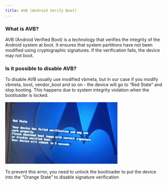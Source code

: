 ```yaml
---
title: AVB (Android Verify Boot)
---
```


### What is AVB?
AVB (Android Verified Boot) is a technology that verifies the integrity of the Android system at boot. It ensures that system partitions have not been modified using cryptographic signatures. If the verification fails, the device may not boot.

### Is it possible to disable AVB?
To disable AVB usually use modified vbmeta, but in our case if you modify vbmeta, boot, vendor_boot and so on - the device will go to “Red State” and stop booting.
This happens due to system integrity violation when the bootloader is locked.

![red-state-error.png](../../static/assets/red-state-error.png)

To prevent this error, you need to unlock the bootloader to put the device into the “Orange State” to disable signature verification